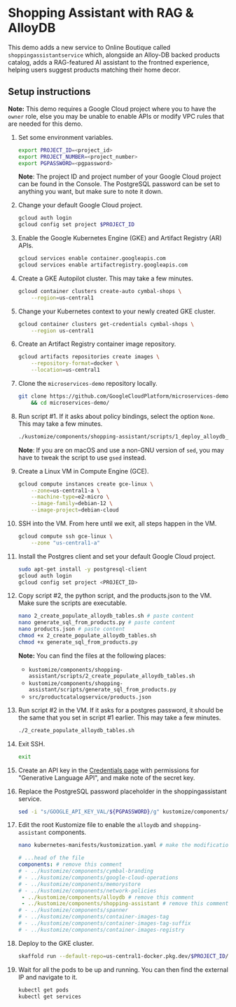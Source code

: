 # Shopping Assistant with RAG & AlloyDB

This demo adds a new service to Online Boutique called `shoppingassistantservice` which, alongside an Alloy-DB backed products catalog, adds a RAG-featured AI assistant to the frontned experience, helping users suggest products matching their home decor.

## Setup instructions

**Note:** This demo requires a Google Cloud project where you to have the `owner` role, else you may be unable to enable APIs or modify VPC rules that are needed for this demo.

1. Set some environment variables.
    ```sh
    export PROJECT_ID=<project_id>
    export PROJECT_NUMBER=<project_number>
    export PGPASSWORD=<pgpassword>
    ```

    **Note**: The project ID and project number of your Google Cloud project can be found in the Console. The PostgreSQL password can be set to anything you want, but make sure to note it down.

1. Change your default Google Cloud project.
    ```sh
    gcloud auth login
    gcloud config set project $PROJECT_ID
    ```

1. Enable the Google Kubernetes Engine (GKE) and Artifact Registry (AR) APIs.
    ```sh
    gcloud services enable container.googleapis.com
    gcloud services enable artifactregistry.googleapis.com
    ```

1. Create a GKE Autopilot cluster. This may take a few minutes.
    ```sh
    gcloud container clusters create-auto cymbal-shops \
        --region=us-central1
    ```

1. Change your Kubernetes context to your newly created GKE cluster.
    ```sh
    gcloud container clusters get-credentials cymbal-shops \
        --region us-central1
    ```

1. Create an Artifact Registry container image repository.
    ```sh
    gcloud artifacts repositories create images \
        --repository-format=docker \
        --location=us-central1
    ```

1. Clone the `microservices-demo` repository locally.
    ```sh
    git clone https://github.com/GoogleCloudPlatform/microservices-demo \
        && cd microservices-demo/
    ```

1. Run script #1. If it asks about policy bindings, select the option `None`. This may take a few minutes.
    ```sh
    ./kustomize/components/shopping-assistant/scripts/1_deploy_alloydb_infra.sh
    ```

    **Note**: If you are on macOS and use a non-GNU version of `sed`, you may have to tweak the script to use `gsed` instead.

1. Create a Linux VM in Compute Engine (GCE).
    ```sh
    gcloud compute instances create gce-linux \
        --zone=us-central1-a \
        --machine-type=e2-micro \
        --image-family=debian-12 \
        --image-project=debian-cloud 
    ```

1. SSH into the VM. From here until we exit, all steps happen in the VM.
    ```sh
    gcloud compute ssh gce-linux \
        --zone "us-central1-a"
    ```

1. Install the Postgres client and set your default Google Cloud project.
    ```sh
    sudo apt-get install -y postgresql-client
    gcloud auth login
    gcloud config set project <PROJECT_ID>
    ```

1. Copy script #2, the python script, and the products.json to the VM. Make sure the scripts are executable.
    ```sh
    nano 2_create_populate_alloydb_tables.sh # paste content
    nano generate_sql_from_products.py # paste content
    nano products.json # paste content
    chmod +x 2_create_populate_alloydb_tables.sh
    chmod +x generate_sql_from_products.py
    ```

    **Note:** You can find the files at the following places:
    - `kustomize/components/shopping-assistant/scripts/2_create_populate_alloydb_tables.sh`
    - `kustomize/components/shopping-assistant/scripts/generate_sql_from_products.py`
    - `src/productcatalogservice/products.json`

1. Run script #2 in the VM. If it asks for a postgres password, it should be the same that you set in script #1 earlier. This may take a few minutes.
    ```sh
    ./2_create_populate_alloydb_tables.sh
    ```

1. Exit SSH.
    ```sh
    exit
    ```

1. Create an API key in the [Credentials page](https://pantheon.corp.google.com/apis/credentials) with permissions for "Generative Language API", and make note of the secret key.

1. Replace the PostgreSQL password placeholder in the shoppingassistant service.
    ```sh
    sed -i "s/GOOGLE_API_KEY_VAL/${PGPASSWORD}/g" kustomize/components/shopping-assistant/shoppingassistantservice.yaml
    ```

1. Edit the root Kustomize file to enable the `alloydb` and `shopping-assistant` components.
    ```sh
    nano kubernetes-manifests/kustomization.yaml # make the modifications below
    ```
    
    ```yaml
    # ...head of the file
    components: # remove this comment
    # - ../kustomize/components/cymbal-branding
    # - ../kustomize/components/google-cloud-operations
    # - ../kustomize/components/memorystore
    # - ../kustomize/components/network-policies
     - ../kustomize/components/alloydb # remove this comment
     - ../kustomize/components/shopping-assistant # remove this comment
    # - ../kustomize/components/spanner
    # - ../kustomize/components/container-images-tag
    # - ../kustomize/components/container-images-tag-suffix
    # - ../kustomize/components/container-images-registry
    ```

1. Deploy to the GKE cluster.
    ```sh
    skaffold run --default-repo=us-central1-docker.pkg.dev/$PROJECT_ID/images
    ```

1. Wait for all the pods to be up and running. You can then find the external IP and navigate to it.
    ```sh
    kubectl get pods
    kubectl get services
    ```
